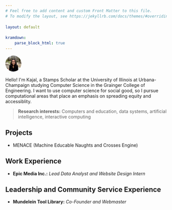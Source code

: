 ```yaml
---
# Feel free to add content and custom Front Matter to this file.
# To modify the layout, see https://jekyllrb.com/docs/themes/#overriding-theme-defaults

layout: default

kramdown: 
    parse_block_html: true
---
```


<div>
<img src="/profile_pic.jpg" style="border-radius:50%; height:50px; width:50px" alt="Picture of me">
</div>

Hello! I'm Kajal, a Stamps Scholar at the University of Illinois at Urbana-Champaign studying Computer Science in the Grainger College of Engineering. I want to use computer science for social good, so I pursue computational areas that place an emphasis on spreading equity and accessiblity.

> **Research interests:** Computers and education, data systems, artificial intelligence, interactive computing

## Projects
- MENACE (Machine Educable Naughts and Crosses Engine)

## Work Experience
- **Epic Media Inc.:** *Lead Data Analyst and Website Design Intern*

## Leadership and Community Service Experience
- **Mundelein Tool Library:** *Co-Founder and Webmaster*